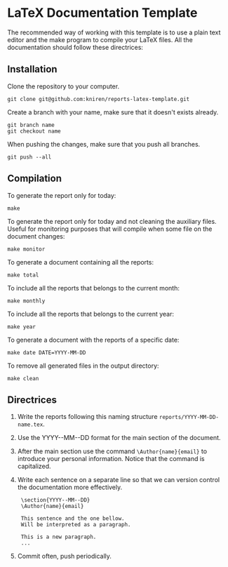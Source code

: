 LaTeX Documentation Template
============================

The recommended way of working with this template is to use a plain
text editor and the make program to compile your LaTeX files.  All the
documentation should follow these directrices:


Installation
------------

Clone the repository to your computer.

    git clone git@github.com:kniren/reports-latex-template.git

Create a branch with your name, make sure that it doesn't exists
already.

    git branch name
    git checkout name

When pushing the changes, make sure that you push all branches.

    git push --all


Compilation
-----------

To generate the report only for today:

    make 

To generate the report only for today and not cleaning the auxiliary
files. Useful for monitoring purposes that will compile when some file
on the document changes:

    make monitor 

To generate a document containing all the reports:

    make total

To include all the reports that belongs to the current month:

    make monthly

To include all the reports that belongs to the current year:

    make year

To generate a document with the reports of a specific date:

    make date DATE=YYYY-MM-DD

To remove all generated files in the output directory:

    make clean


Directrices
-----------

1. Write the reports following this naming structure `reports/YYYY-MM-DD-name.tex`.
2. Use the YYYY--MM--DD format for the main section of the document.
3. After the main section use the command `\Author{name}{email}` to
   introduce your personal information. Notice that the command is
   capitalized.
4. Write each sentence on a separate line so that we can version
   control the documentation more effectively.

        \section{YYYY--MM--DD} 
        \Author{name}{email}

        This sentence and the one bellow.
        Will be interpreted as a paragraph.

        This is a new paragraph.
        ...

5. Commit often, push periodically.
